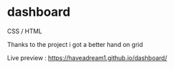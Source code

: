 # dashboard
CSS / HTML

Thanks to the project i got a better hand on grid

Live preview : https://haveadream1.github.io/dashboard/